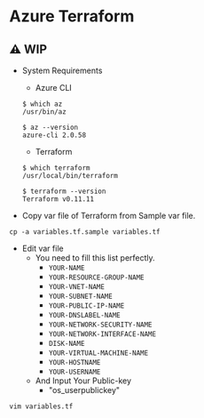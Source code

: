 # Azure Terraform

## :warning: WIP

+ System Requirements
    + Azure CLI

    ```
    $ which az                                                                            
    /usr/bin/az

    $ az --version                                                                        
    azure-cli 2.0.58 
    ```

    + Terraform

    ```
    $ which terraform
    /usr/local/bin/terraform

    $ terraform --version                                                                
    Terraform v0.11.11
    ```

+ Copy var file of Terraform from Sample var file.

```
cp -a variables.tf.sample variables.tf
```

+ Edit var file
    + You need to fill this list perfectly.
        + `YOUR-NAME`
        + `YOUR-RESOURCE-GROUP-NAME`
        + `YOUR-VNET-NAME`
        + `YOUR-SUBNET-NAME`
        + `YOUR-PUBLIC-IP-NAME`
        + `YOUR-DNSLABEL-NAME`
        + `YOUR-NETWORK-SECURITY-NAME`
        + `YOUR-NETWORK-INTERFACE-NAME`
        + `DISK-NAME`
        + `YOUR-VIRTUAL-MACHINE-NAME`
        + `YOUR-HOSTNAME`
        + `YOUR-USERNAME`
    + And Input Your Public-key 
        + "os_userpublickey"

```
vim variables.tf
```

